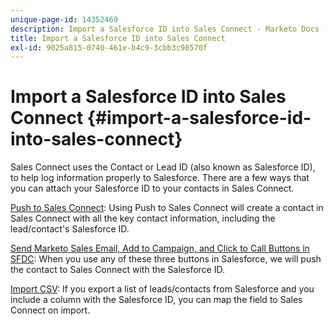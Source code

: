```yaml
---
unique-page-id: 14352469
description: Import a Salesforce ID into Sales Connect - Marketo Docs - Product Documentation
title: Import a Salesforce ID into Sales Connect
exl-id: 9025a815-0740-461e-b4c9-3cbb3c98570f
---
```

# Import a Salesforce ID into Sales Connect {#import-a-salesforce-id-into-sales-connect}

Sales Connect uses the Contact or Lead ID (also known as Salesforce ID), to help log information properly to Salesforce. There are a few ways that you can attach your Salesforce ID to your contacts in Sales Connect.

[Push to Sales Connect](/help/marketo/product-docs/marketo-sales-connect/crm/salesforce-customization/push-to-sales-connect.md): Using Push to Sales Connect will create a contact in Sales Connect with all the key contact information, including the lead/contact's Salesforce ID.

[Send Marketo Sales Email, Add to Campaign, and Click to Call Buttons in SFDC](/help/marketo/product-docs/marketo-sales-connect/crm/salesforce-customization/how-to-install-sales-connect-buttons-in-salesforce.md): When you use any of these three buttons in Salesforce, we will push the contact to Sales Connect with the Salesforce ID.

[Import CSV](/help/marketo/product-docs/marketo-sales-connect/people/managing-contacts/import-contacts-via-csv.md): If you export a list of leads/contacts from Salesforce and you include a column with the Salesforce ID, you can map the field to Sales Connect on import.
